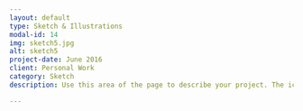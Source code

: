 ```yaml
---
layout: default
type: Sketch & Illustrations
modal-id: 14
img: sketch5.jpg
alt: sketch5
project-date: June 2016
client: Personal Work
category: Sketch
description: Use this area of the page to describe your project. The icon above is part of a free icon set by <a href="https://sellfy.com/p/8Q9P/jV3VZ/">Flat Icons</a>. On their website, you can download their free set with 16 icons, or you can purchase the entire set with 146 icons for only $12!

---
```

